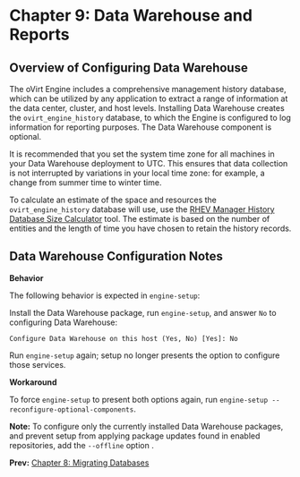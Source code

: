 # Chapter 9: Data Warehouse and Reports

## Overview of Configuring Data Warehouse

The oVirt Engine includes a comprehensive management history database, which can be utilized by any application to extract a range of information at the data center, cluster, and host levels. Installing Data Warehouse creates the `ovirt_engine_history` database, to which the Engine is configured to log information for reporting purposes. The Data Warehouse component is optional.

It is recommended that you set the system time zone for all machines in your Data Warehouse deployment to UTC. This ensures that data collection is not interrupted by variations in your local time zone: for example, a change from summer time to winter time.

To calculate an estimate of the space and resources the `ovirt_engine_history` database will use, use the [RHEV Manager History Database Size Calculator](https://access.redhat.com/labs/rhevmhdsc/) tool. The estimate is based on the number of entities and the length of time you have chosen to retain the history records.

## Data Warehouse Configuration Notes

**Behavior**

The following behavior is expected in `engine-setup`:

Install the Data Warehouse package, run `engine-setup`, and answer `No` to configuring Data Warehouse:

    Configure Data Warehouse on this host (Yes, No) [Yes]: No

Run `engine-setup` again; setup no longer presents the option to configure those services.

**Workaround**

To force `engine-setup` to present both options again, run `engine-setup --reconfigure-optional-components`.

**Note:** To configure only the currently installed Data Warehouse packages, and prevent setup from applying package updates found in enabled repositories, add the `--offline` option .

**Prev:** [Chapter 8: Migrating Databases](chap-Migrating_Databases)
